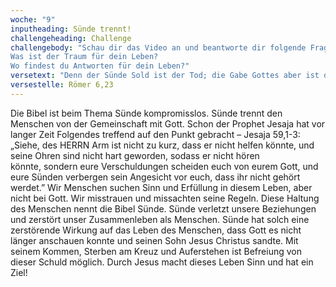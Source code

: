 ```yaml
---
woche: "9"
inputheading: Sünde trennt!
challengeheading: Challenge
challengebody: "Schau dir das Video an und beantworte dir folgende Fragen:
Was ist der Traum für dein Leben?
Wo findest du Antworten für dein Leben?"
versetext: "Denn der Sünde Sold ist der Tod; die Gabe Gottes aber ist das ewige Leben in Christus Jesus, unserm Herrn."
versestelle: Römer 6,23
---
```


Die Bibel ist beim Thema Sünde kompromisslos. Sünde trennt den Menschen von der Gemeinschaft mit Gott. Schon der Prophet Jesaja hat vor langer Zeit Folgendes treffend auf den Punkt gebracht – Jesaja 59,1-3: „Siehe, des HERRN Arm ist nicht zu kurz, dass er nicht helfen könnte, und seine Ohren sind nicht hart geworden, sodass er nicht hören könnte, sondern eure Verschuldungen scheiden euch von eurem Gott, und eure Sünden verbergen sein Angesicht vor euch, dass ihr nicht gehört werdet.”
Wir Menschen suchen Sinn und Erfüllung in diesem Leben, aber nicht bei Gott. Wir misstrauen und missachten seine Regeln. Diese Haltung des Menschen nennt die Bibel Sünde. Sünde verletzt unsere Beziehungen und zerstört unser Zusammenleben als Menschen. Sünde hat solch eine zerstörende Wirkung auf das Leben des Menschen, dass Gott es nicht länger anschauen konnte und seinen Sohn Jesus Christus sandte. Mit seinem Kommen, Sterben am Kreuz und Auferstehen ist Befreiung von dieser Schuld möglich. Durch Jesus macht dieses Leben Sinn und hat ein Ziel!
